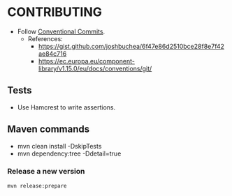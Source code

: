 # CONTRIBUTING

- Follow [Conventional Commits](https://www.conventionalcommits.org/en/v1.0.0/).
    - References:
      - https://gist.github.com/joshbuchea/6f47e86d2510bce28f8e7f42ae84c716
      - https://ec.europa.eu/component-library/v1.15.0/eu/docs/conventions/git/

## Tests

- Use Hamcrest to write assertions.

## Maven commands

- mvn clean install -DskipTests
- mvn dependency:tree -Ddetail=true

### Release a new version

```text
mvn release:prepare
```
